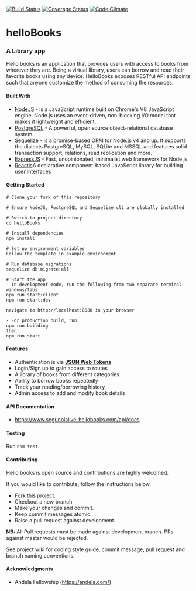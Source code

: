[![Build Status](https://travis-ci.org/segunolalive/helloBooks.svg?branch=development)](https://travis-ci.org/segunolalive/helloBooks)
[![Coverage Status](https://coveralls.io/repos/github/segunolalive/helloBooks/badge.svg?branch=development)](https://coveralls.io/github/segunolalive/helloBooks?branch=development)
[![Code Climate](https://codeclimate.com/github/segunolalive/helloBooks/badges/gpa.svg)](https://codeclimate.com/github/segunolalive/helloBooks?branch=development)

# helloBooks

### A Library app
Hello books is an application that provides users with access to books from wherever they are.
Being a virtual library, users can borrow and read their favorite books using any device.
HelloBooks exposes RESTful API endpoints such that anyone customize the method of consuming
the resources.

#### Built With
* [NodeJS](https://nodejs.org/en/) - is a JavaScript runtime built on Chrome's V8 JavaScript engine. Node.js uses an event-driven, non-blocking I/O model that makes it lightweight and efficient.
* [PostgreSQL](https://www.postgresql.org/) - A powerful, open source object-relational database system.
* [Sequelize](http://docs.sequelizejs.com/) - is a promise-based ORM for Node.js v4 and up. It supports the dialects PostgreSQL, MySQL, SQLite and MSSQL and features solid transaction support, relations, read replication and more.
* [ExpressJS](http://expressjs.com/) - Fast, unopinionated, minimalist web framework for Node.js.
* [Reactjs](https://reactjs.org/)A declarative component-based JavaScript library for building user interfaces


#### Getting Started
```
# Clone your fork of this repository

# Ensure NodeJS, PostgreSQL and Sequelize cli are globally installed

# Switch to project directory
cd helloBooks

# Install dependencies
npm install

# Set up environment variables
Follow the template in example.environment

# Run database migrations
sequelize db:migrate:all

# Start the app
- In development mode, run the following from two separate terminal windows/tabs
npm run start:client
npm run start:dev

navigate to http://localhost:8080 in your browser

- For production build, run:
npm run building
then
npm run start
```

#### Features
- Authentication is via [**JSON Web Tokens**](https://jwt.io/)
- Login/Sign up to gain access to routes
- A library of books from different categories
- Ability to borrow books repeatedly
- Track your reading/borrowing history
- Admin access to add and modify book details

#### API Documentation
- https://www.segunolalive-hellobooks.com/api/docs


#### Testing
Run `npm test`

#### Contributing
Hello books is open source and contributions are highly welcomed.

If you would like to contribute, follow the instructions below.

- Fork this project.
- Checkout a new branch
- Make your changes and commit.
- Keep commit messages atomic.
- Raise a pull request against development.

**NB:** All Pull requests must be made against development branch. PRs against master would be rejected.

See project wiki for coding style guide, commit message, pull request and branch naming conventions.


#### Acknowledgments

* Andela Fellowship (https://andela.com/)
